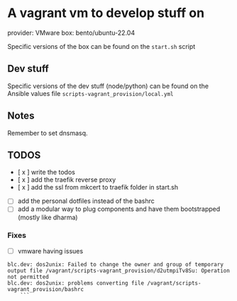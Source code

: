 # A vagrant vm to develop stuff on

provider: VMware
box: bento/ubuntu-22.04

Specific versions of the box can be found on the `start.sh` script

## Dev stuff
Specific versions of the dev stuff (node/python) can be found on the Ansible values file `scripts-vagrant_provision/local.yml`

## Notes
Remember to set dnsmasq.

## TODOS
- [ x ] write the todos
- [ x ] add the traefik reverse proxy
- [ x ] add the ssl from mkcert to traefik folder in start.sh
- [ ] add the personal dotfiles instead of the bashrc
- [ ] add a modular way to plug components and have them bootstrapped (mostly like dharma) 

### Fixes
- [ ] vmware having issues 
```
blc.dev: dos2unix: Failed to change the owner and group of temporary output file /vagrant/scripts-vagrant_provision/d2utmpiTv8Su: Operation not permitted
blc.dev: dos2unix: problems converting file /vagrant/scripts-vagrant_provision/bashrc
    ```
